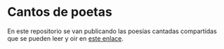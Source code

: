 # Cantos de poetas

En este repositorio se van publicando las poesías cantadas compartidas que se pueden leer y oir en [este enlace](https://jaalonso.github.io/Cantos-de-poetas/index.html).
